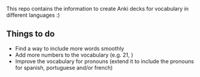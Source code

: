 This repo contains the information to create Anki decks for vocabulary in different languages :)

## Things to do

- Find a way to include more words smoothly
- Add more numbers to the vocabulary (e.g. 21, )
- Improve the vocabulary for pronouns (extend it to include the pronouns for spanish, portuguese and/or french)

